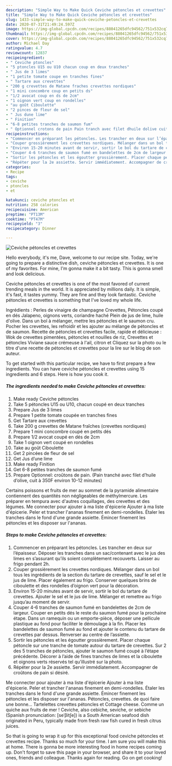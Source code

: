 ```yaml
---
description: "Simple Way to Make Quick Ceviche pétoncles et crevettes"
title: "Simple Way to Make Quick Ceviche pétoncles et crevettes"
slug: 1433-simple-way-to-make-quick-ceviche-petoncles-et-crevettes
date: 2020-07-31T21:49:24.597Z
image: https://img-global.cpcdn.com/recipes/88041265dfc94562/751x532cq70/ceviche-petoncles-et-crevettes-photo-principale-de-la-recette.jpg
thumbnail: https://img-global.cpcdn.com/recipes/88041265dfc94562/751x532cq70/ceviche-petoncles-et-crevettes-photo-principale-de-la-recette.jpg
cover: https://img-global.cpcdn.com/recipes/88041265dfc94562/751x532cq70/ceviche-petoncles-et-crevettes-photo-principale-de-la-recette.jpg
author: Michael Day
ratingvalue: 4.7
reviewcount: 12837
recipeingredient:
- " Ceviche ptoncles"
- "5 ptoncles U15 ou U10 chacun coup en deux tranches"
- " Jus de 3 limes"
- "1 petite tomate coupe en tranches fines"
- " Tartare aux crevettes"
- "200 g crevettes de Matane fraches crevettes nordiques"
- "1 mini concombre coup en petits ds"
- "1/2 avocat coup en ds de 2cm"
- "1 oignon vert coup en rondelles"
- "au goût Ciboulette"
- "2 pinces de fleur de sel"
- " Jus dune lime"
- " Finition"
- "6-8 petites tranches de saumon fum"
- " Optionnel crotons de pain Pain tranch avec filet dhuile dolive cuit  350F environ 1012 minutes"
recipeinstructions:
- "Commencer en préparant les pétoncles. Les trancher en deux sur l’épaisseur. Déposer les tranches dans un sac/contenant avec le jus des limes en s’assurant qu’ils soient complètement recouverts. Laisser au frigo pendant 2h."
- "Couper grossièrement les crevettes nordiques. Mélanger dans un bol tous les ingrédients de la section du tartare de crevettes, sauf le sel et le jus de lime. Placer également au frigo. Conserver quelques brins de ciboulette et des rondelles d’oignon vert pour la décoration."
- "Environ 15-20 minutes avant de servir, sortir le bol du tartare de crevettes. Ajouter le sel et le jus de lime. Mélanger et remettre au frigo jusqu’au moment de servir."
- "Couper 4-6 tranches de saumon fumé en bandelettes de 2cm de largeur. Couper en petits dés le reste du saumon fumé pour la prochaine étape. Dans un ramequin ou un emporte-pièce, déposer une pellicule plastique au fond pour faciliter le démoulage à la fin. Placer les bandelettes de saumon fumé au fond et ajouter le contenu du tartare de crevettes par dessus. Renverser au centre de l’assiette."
- "Sortir les pétoncles et les égoutter grossièrement. Placer chaque pétoncle sur une tranche de tomate autour du tartare de crevettes. Sur 2 des 5 tranches de pétoncles, ajouter le saumon fumé coupé à l’étape précédente. Décorer à l’aide de fines tranches de limes et la ciboulette et oignons verts réservés tel qu’illustré sur la photo."
- "Répéter pour la 2e assiette. Servir immédiatement. Accompagner de croûtons de pain si désiré."
categories:
- Recipe
tags:
- ceviche
- ptoncles
- et

katakunci: ceviche ptoncles et 
nutrition: 258 calories
recipecuisine: American
preptime: "PT13M"
cooktime: "PT47M"
recipeyield: "3"
recipecategory: Dinner

---
```



![Ceviche pétoncles et crevettes](https://img-global.cpcdn.com/recipes/88041265dfc94562/751x532cq70/ceviche-petoncles-et-crevettes-photo-principale-de-la-recette.jpg)

Hello everybody, it's me, Dave, welcome to our recipe site. Today, we're going to prepare a distinctive dish, ceviche pétoncles et crevettes. It is one of my favorites. For mine, I'm gonna make it a bit tasty. This is gonna smell and look delicious.

Ceviche pétoncles et crevettes is one of the most favored of current trending meals in the world. It is appreciated by millions daily. It is simple, it's fast, it tastes yummy. They are fine and they look fantastic. Ceviche pétoncles et crevettes is something that I've loved my whole life.

Ingrédients : Perles de vinaigre de champagne Crevettes, Pétoncles coupé en dés Jalapeno, oignons verts, coriandre haché Plein de jus de lime, huile d&#39;olive. Dans un bol à mélanger, mettre les pétoncles et le saumon cru. Pocher les crevettes, les refroidir et les ajouter au mélange de pétoncles et de saumon. Recette de pétoncles et crevettes facile, rapide et délicieuse : Wok de crevettes pimentées, pétoncles et nouilles de riz, Crevettes et pétoncles Viviane sauce crémeuse à l&#39;ail, citron et Cliquez sur la photo ou le titre d&#39;une recette de pétoncles et crevettes pour la lire sur le blog de son auteur.


To get started with this particular recipe, we have to first prepare a few ingredients. You can have ceviche pétoncles et crevettes using 15 ingredients and 6 steps. Here is how you cook it.

<!--inarticleads1-->

##### The ingredients needed to make Ceviche pétoncles et crevettes:

1. Make ready  Ceviche pétoncles
1. Take 5 pétoncles U15 ou U10, chacun coupé en deux tranches
1. Prepare  Jus de 3 limes
1. Prepare 1 petite tomate coupée en tranches fines
1. Get  Tartare aux crevettes
1. Take 200 g crevettes de Matane fraîches (crevettes nordiques)
1. Prepare 1 mini concombre coupé en petits dés
1. Prepare 1/2 avocat coupé en dés de 2cm
1. Take 1 oignon vert coupé en rondelles
1. Take au goût Ciboulette
1. Get 2 pincées de fleur de sel
1. Get  Jus d’une lime
1. Make ready  Finition
1. Get 6-8 petites tranches de saumon fumé
1. Prepare  Optionnel: croûtons de pain. (Pain tranché avec filet d’huile d’olive, cuit à 350F environ 10-12 minutes)


Certains poissons et fruits de mer au sommet de la pyramide alimentaire contiennent des quantités non négligeables de méthylmercure. Les préparer en tempura avec d&#39;autres coquillages, des crevettes et des légumes. Me connecter pour ajouter à ma liste d&#39;épicerie Ajouter à ma liste d&#39;épicerie. Peler et trancher l&#39;ananas finement en demi-rondelles. Étaler les tranches dans le fond d&#39;une grande assiette. Émincer finement les pétoncles et les disposer sur l&#39;ananas. 

<!--inarticleads2-->

##### Steps to make Ceviche pétoncles et crevettes:

1. Commencer en préparant les pétoncles. Les trancher en deux sur l’épaisseur. Déposer les tranches dans un sac/contenant avec le jus des limes en s’assurant qu’ils soient complètement recouverts. Laisser au frigo pendant 2h.
1. Couper grossièrement les crevettes nordiques. Mélanger dans un bol tous les ingrédients de la section du tartare de crevettes, sauf le sel et le jus de lime. Placer également au frigo. Conserver quelques brins de ciboulette et des rondelles d’oignon vert pour la décoration.
1. Environ 15-20 minutes avant de servir, sortir le bol du tartare de crevettes. Ajouter le sel et le jus de lime. Mélanger et remettre au frigo jusqu’au moment de servir.
1. Couper 4-6 tranches de saumon fumé en bandelettes de 2cm de largeur. Couper en petits dés le reste du saumon fumé pour la prochaine étape. Dans un ramequin ou un emporte-pièce, déposer une pellicule plastique au fond pour faciliter le démoulage à la fin. Placer les bandelettes de saumon fumé au fond et ajouter le contenu du tartare de crevettes par dessus. Renverser au centre de l’assiette.
1. Sortir les pétoncles et les égoutter grossièrement. Placer chaque pétoncle sur une tranche de tomate autour du tartare de crevettes. Sur 2 des 5 tranches de pétoncles, ajouter le saumon fumé coupé à l’étape précédente. Décorer à l’aide de fines tranches de limes et la ciboulette et oignons verts réservés tel qu’illustré sur la photo.
1. Répéter pour la 2e assiette. Servir immédiatement. Accompagner de croûtons de pain si désiré.


Me connecter pour ajouter à ma liste d&#39;épicerie Ajouter à ma liste d&#39;épicerie. Peler et trancher l&#39;ananas finement en demi-rondelles. Étaler les tranches dans le fond d&#39;une grande assiette. Émincer finement les pétoncles et les disposer sur l&#39;ananas. Pétoncles, crevettes. de quoi faire une bonne… Tartelettes crevettes pétoncles et Cottage cheese. Comme un quiche aux fruits de mer ! Ceviche, also cebiche, seviche, or sebiche (Spanish pronunciation: [seˈβitʃe]) is a South American seafood dish originated in Peru, typically made from fresh raw fish cured in fresh citrus juices. 

So that is going to wrap it up for this exceptional food ceviche pétoncles et crevettes recipe. Thanks so much for your time. I am sure you will make this at home. There is gonna be more interesting food in home recipes coming up. Don't forget to save this page in your browser, and share it to your loved ones, friends and colleague. Thanks again for reading. Go on get cooking!
